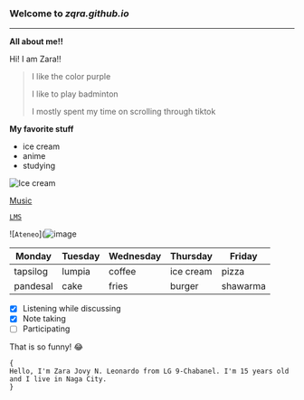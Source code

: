 ### Welcome to *zqra.github.io*
---
**All about me!!**

Hi! I am Zara!!

> I like the color purple
> 
> I like to play badminton
> 
> I mostly spent my time on scrolling through tiktok


**My favorite stuff**
- ice cream
- anime
- studying

![Ice cream](https://www.google.com/url?sa=i&url=https%3A%2F%2Fwww.baking-sense.com%2F2016%2F08%2F07%2Fsweet-corn-ice-cream%2F&psig=AOvVaw0-WYZpEk-T7USCKO0V2YCv&ust=1668645761523000&source=images&cd=vfe&ved=0CBAQjRxqFwoTCJCnkJS8sfsCFQAAAAAdAAAAABAZ)

[Music](https://youtu.be/TEnjgGdjHU0)

[`LMS`](https://jhsportal.adnu.edu.ph)

![`Ateneo`](![image](https://user-images.githubusercontent.com/118236783/202339744-0ed75659-053e-4300-b0a6-3a0a49dc4c48.png)

| Monday | Tuesday | Wednesday | Thursday | Friday |
|--------|---------|-----------|----------|--------|
| tapsilog | lumpia | coffee | ice cream | pizza |
| pandesal | cake | fries | burger | shawarma |



- [x] Listening while discussing
- [x] Note taking
- [ ] Participating

That is so funny! :joy:

```
{
Hello, I'm Zara Jovy N. Leonardo from LG 9-Chabanel. I'm 15 years old and I live in Naga City.
}
```
